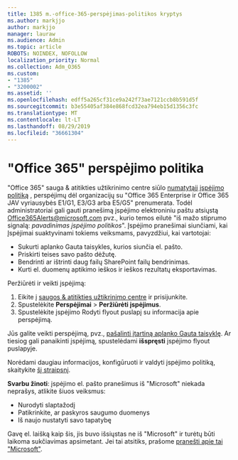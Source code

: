 ```yaml
---
title: 1385 m.-office-365-perspėjimas-politikos kryptys
ms.author: markjjo
author: markjjo
manager: lauraw
ms.audience: Admin
ms.topic: article
ROBOTS: NOINDEX, NOFOLLOW
localization_priority: Normal
ms.collection: Adm_O365
ms.custom:
- "1385"
- "3200002"
ms.assetid: ''
ms.openlocfilehash: edff5a265cf31ce9a242f73ae7121ccb8b591d5f
ms.sourcegitcommit: b3e55405af384e868fcd32ea794eb15d1356c3fc
ms.translationtype: MT
ms.contentlocale: lt-LT
ms.lasthandoff: 08/29/2019
ms.locfileid: "36661304"
---
```

# <a name="office-365-alert-policies"></a>"Office 365" perspėjimo politika

"Office 365" sauga & atitikties užtikrinimo centre siūlo [numatytąjį įspėjimo politiką](https://docs.microsoft.com/office365/securitycompliance/alert-policies#default-alert-policies) , perspėjimų dėl organizacijų su "Office 365 Enterprise ir Office 365 JAV vyriausybės E1/G1, E3/G3 arba E5/G5" prenumerata. Todėl administratoriai gali gauti pranešimą įspėjimo elektroniniu paštu atsiųstą Office365Alerts@microsoft.com pvz., kurio temos eilutė "iš mažo stiprumo signalą: *pavadinimas įspėjimo politikos*". Įspėjimo pranešimai siunčiami, kai Įspėjimai suaktyvinami tokiems veiksmams, pavyzdžiui, kai vartotojai:

- Sukurti aplanko Gauta taisykles, kurios siunčia el. pašto.
- Priskirti teises savo pašto dėžutę.
- Bendrinti ar ištrinti daug failų SharePoint failų bendrinimas.
- Kurti el. duomenų aptikimo ieškos ir ieškos rezultatų eksportavimas.

Peržiūrėti ir veikti įspėjimą:

1. Eikite į [saugos & atitikties užtikrinimo centre](https://protection.office.com) ir prisijunkite.
2. Spustelėkite **Perspėjimai** > **Peržiūrėti įspėjimus**.
3. Spustelėkite įspėjimo Rodyti flyout puslapį su informacija apie perspėjimą.

Jūs galite veikti perspėjimą, pvz., [pašalinti įtartiną aplanko Gauta taisyklę](https://docs.microsoft.com/office365/securitycompliance/responding-to-a-compromised-email-account). Ar tiesiog gali panaikinti įspėjimą, spustelėdami **išspręsti** įspėjimo flyout puslapyje.

Norėdami daugiau informacijos, konfigūruoti ir valdyti įspėjimo politiką, skaitykite [šį straipsnį](https://docs.microsoft.com/office365/securitycompliance/alert-policies).

**Svarbu žinoti**: įspėjimo el. pašto pranešimus iš "Microsoft" niekada neprašys, atlikite šiuos veiksmus:

- Nurodyti slaptažodį
- Patikrinkite, ar paskyros saugumo duomenys
- Iš naujo nustatyti savo tapatybę

Gavę el. laišką kaip šis, jis buvo išsiųstas ne iš "Microsoft" ir turėtų būti laikoma sukčiavimas apsimetant. Jei tai atsitiks, prašome [pranešti apie tai "Microsoft"](https://docs.microsoft.com/office365/SecurityCompliance/report-junk-email-and-phishing-scams-in-outlook-on-the-web-eop).